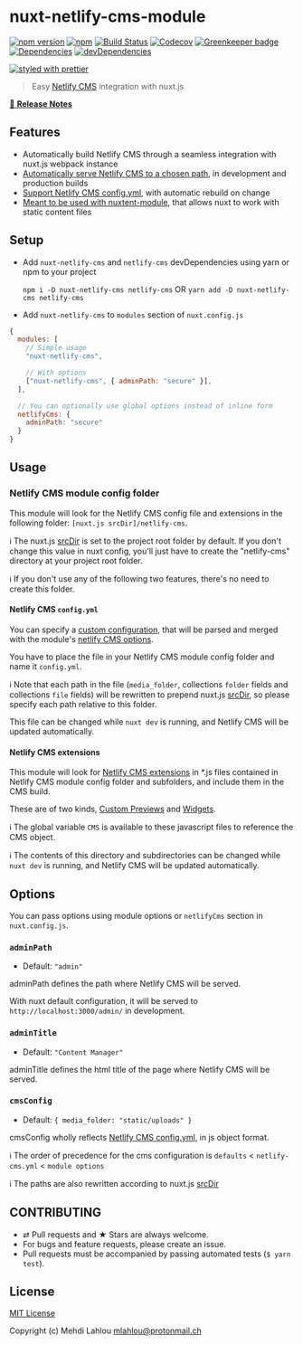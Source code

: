# nuxt-netlify-cms-module

[![npm version](https://img.shields.io/npm/v/nuxt-netlify-cms.svg)](https://www.npmjs.com/package/nuxt-netlify-cms)
[![npm](https://img.shields.io/npm/dt/nuxt-netlify-cms.svg?style=flat-square)](https://npmjs.com/package/nuxt-netlify-cms)
[![Build Status](https://img.shields.io/travis/medfreeman/nuxt-netlify-cms-module.svg?label=build)](https://travis-ci.org/medfreeman/nuxt-netlify-cms-module)
[![Codecov](https://img.shields.io/codecov/c/github/medfreeman/nuxt-netlify-cms-module.svg?style=flat-square)](https://codecov.io/gh/medfreeman/nuxt-netlify-cms-module)
[![Greenkeeper badge](https://badges.greenkeeper.io/medfreeman/nuxt-netlify-cms-module.svg)](https://greenkeeper.io/)
[![Dependencies](https://img.shields.io/david/medfreeman/nuxt-netlify-cms-module.svg)](https://david-dm.org/medfreeman/nuxt-netlify-cms-module)
[![devDependencies](https://img.shields.io/david/dev/medfreeman/nuxt-netlify-cms-module.svg)](https://david-dm.org/medfreeman/nuxt-netlify-cms-module?type=dev)

[![styled with prettier](https://img.shields.io/badge/styled_with-prettier-ff69b4.svg)](https://github.com/prettier/prettier)

> Easy [Netlify CMS](https://www.netlifycms.org/) integration with nuxt.js

[📖 **Release Notes**](./CHANGELOG.md)

## Features

- Automatically build Netlify CMS through a seamless integration with nuxt.js webpack instance
- [Automatically serve Netlify CMS to a chosen path](#adminpath), in development and production builds
- [Support Netlify CMS config.yml](#netlify-cms-configyml), with automatic rebuild on change
- [Meant to be used with nuxtent-module](https://github.com/nuxt-community/nuxtent-module), that allows nuxt to work with static content files

## Setup
- Add `nuxt-netlify-cms` and `netlify-cms` devDependencies using yarn or npm to your project

  `npm i -D nuxt-netlify-cms netlify-cms` OR `yarn add -D nuxt-netlify-cms netlify-cms`

- Add `nuxt-netlify-cms` to `modules` section of `nuxt.config.js`

```js
{
  modules: [
    // Simple usage
    "nuxt-netlify-cms",

    // With options
    ["nuxt-netlify-cms", { adminPath: "secure" }],
  ],

  // You can optionally use global options instead of inline form
  netlifyCms: {
    adminPath: "secure"
  }
}
```

## Usage

### Netlify CMS module config folder

This module will look for the Netlify CMS config file and extensions in the following folder: `[nuxt.js srcDir]/netlify-cms`.

:information_source: The nuxt.js [srcDir](https://nuxtjs.org/api/configuration-srcdir/) is set to the project root folder by default. If you don't change this value in nuxt config, you'll just have to create the "netlify-cms" directory at your project root folder.

:information_source: If you don't use any of the following two features, there's no need to create this folder.

#### Netlify CMS `config.yml`

You can specify a [custom configuration](https://www.netlifycms.org/docs/configuration-options/), that will be parsed and merged with the module's [netlify CMS options](#cmsconfig).

You have to place the file in your Netlify CMS module config folder and name it `config.yml`.

:information_source: Note that each path in the file (`media_folder`, collections `folder` fields and collections `file` fields) will be rewritten to prepend nuxt.js [srcDir](https://nuxtjs.org/api/configuration-srcdir/), so please specify each path relative to this folder.

This file can be changed while `nuxt dev` is running, and Netlify CMS will be updated automatically.

#### Netlify CMS extensions

This module will look for [Netlify CMS extensions](https://github.com/netlify/netlify-cms/blob/master/docs/intro.md#customization) in \*.js files contained in Netlify CMS module config folder and subfolders, and include them in the CMS build.

These are of two kinds, [Custom Previews](https://www.netlifycms.org/docs/customization/) and [Widgets](https://www.netlifycms.org/docs/custom-widgets/).

:information_source: The global variable `CMS` is available to these javascript files to reference the CMS object.

:information_source: The contents of this directory and subdirectories can be changed while `nuxt dev` is running, and Netlify CMS will be updated automatically.

## Options
You can pass options using module options or `netlifyCms` section in `nuxt.config.js`.

### `adminPath`
- Default: `"admin"`

adminPath defines the path where Netlify CMS will be served.

With nuxt default configuration, it will be served to `http://localhost:3000/admin/` in development.

### `adminTitle`
- Default: `"Content Manager"`

adminTitle defines the html title of the page where Netlify CMS will be served.

### `cmsConfig`
- Default: `{
    media_folder: "static/uploads"
  }`

cmsConfig wholly reflects [Netlify CMS config.yml](#netlify-cms-configyml), in js object format.

:information_source: The order of precedence for the cms configuration is `defaults` < `netlify-cms.yml` < `module options`

:information_source: The paths are also rewritten according to nuxt.js [srcDir](https://nuxtjs.org/api/configuration-srcdir/)

## CONTRIBUTING

* ⇄ Pull requests and ★ Stars are always welcome.
* For bugs and feature requests, please create an issue.
* Pull requests must be accompanied by passing automated tests (`$ yarn test`).

## License

[MIT License](./LICENSE)

Copyright (c) Mehdi Lahlou <mlahlou@protonmail.ch>
